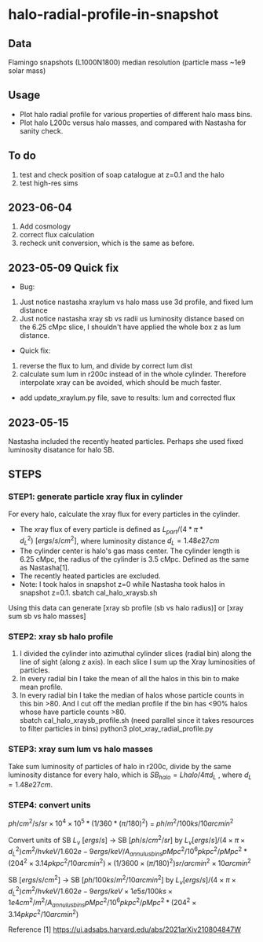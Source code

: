 # halo-radial-profile-in-snapshot

## Data
Flamingo snapshots (L1000N1800) median resolution (particle mass ~1e9 solar mass)

## Usage 
- Plot halo radial profile for various properties of different halo mass bins.
- Plot halo L200c versus halo masses, and compared with Nastasha for sanity check.

## To do
1. test and check position of soap catalogue at z=0.1 and the halo 
2. test high-res sims

## 2023-06-04 
1. Add cosmology
2. correct flux calculation
3. recheck unit conversion, which is the same as before. 

## 2023-05-09 Quick fix
- Bug: 
1. Just notice nastasha xraylum vs halo mass use 3d profile, and fixed lum distance
2. Just notice nastasha xray sb vs radii us luminosity distance based on the 6.25 cMpc slice,
I shouldn't have applied the whole box z as lum distance.

- Quick fix:
1. reverse the flux to lum, and divide by correct lum dist
2. calculate sum lum in r200c instead of in the whole cylinder.
Therefore interpolate xray can be avoided, which should be much faster.

- add update_xraylum.py file, save to results: lum and corrected flux

## 2023-05-15 
Nastasha included the recently heated particles. Perhaps she used fixed luminosity disatance 
for halo SB.

## STEPS
### STEP1: generate particle xray flux in cylinder
For every halo, calculate the xray flux for every particles in the cylinder.
- The xray flux of every particle is defined as $L_{part}/(4*\pi * d_L^2)\ [ergs/s/cm^2]$, where luminosity distance $d_L = 1.48e27 cm$ 
- The cylinder center is halo's gas mass center. The cylinder length is 6.25 cMpc, the radius of the cylinder is 3.5  cMpc. Defined as the same as Nastasha[1].
- The recently heated particles are excluded. 
- Note: I took halos in snapshot z=0 while Nastasha took halos in snapshot z=0.1.
sbatch cal_halo_xraysb.sh

Using this data can generate [xray sb profile (sb vs halo radius)] or [xray sum sb vs halo masses]

### STEP2: xray sb halo profile
1. I divided the cylinder into azimuthal cylinder slices (radial bin) along the line of sight (along z axis).  In each slice I sum up the Xray luminosities of particles. 
2. In every radial bin I take the mean of all the halos in this bin to make mean profile. 
3. In every radial bin I take the median of halos whose particle counts in this bin >80. And I cut off the median profile if the bin has <90% halos whose have particle counts >80.  
sbatch cal_halo_xraysb_profile.sh (need parallel since it takes resources to filter particles in bins)
python3 plot_xray_radial_profile.py


### STEP3: xray sum lum vs halo masses
Take sum luminosity of particles of halo in r200c, divide by the same luminosity distance for every halo, which is $SB_{halo} = L{halo}/4 \pi d_L$ , where $d_L  = 1.48e27 cm$.

### STEP4: convert units
$ph/cm^2/s/sr \times 10^4 \times 10^5 * (1/360*(\pi /180)^2)$ = $ph/m^2/100ks/10arcmin^2$

Convert units of SB
$L_\nu$ $[ergs/s]$ -> SB $[ph/s/cm^2/sr]$ by $L_\nu [ergs/s] / (4 \times \pi \times d_L^2) cm^2 / h\nu keV / 1.602e-9 ergs/keV  /A_{annulusbins} pMpc^2 /10^6 pkpc^2/pMpc^2 *(204^2 \times 3.14 pkpc^2/ 10 arcmin^2) \times (1/3600 \times (\pi/180)^2) sr/arcmin^2 \times 10 arcmin^2$


SB $[ergs/s/cm^2]$ -> SB $[ph/100ks/m^2/10arcmin^2]$ by $L_\nu [ergs/s]/(4 \times \pi \times d_L^2) cm^2 / h\nu keV / 1.602e-9 ergs/keV \times 1e5 s/100ks \times 1e4 cm^2/m^2 /A_{annulusbins} pMpc^2 /10^6 pkpc^2/pMpc^2 *(204^2 \times 3.14 pkpc^2/ 10 arcmin^2)$


Reference
[1] https://ui.adsabs.harvard.edu/abs/2021arXiv210804847W